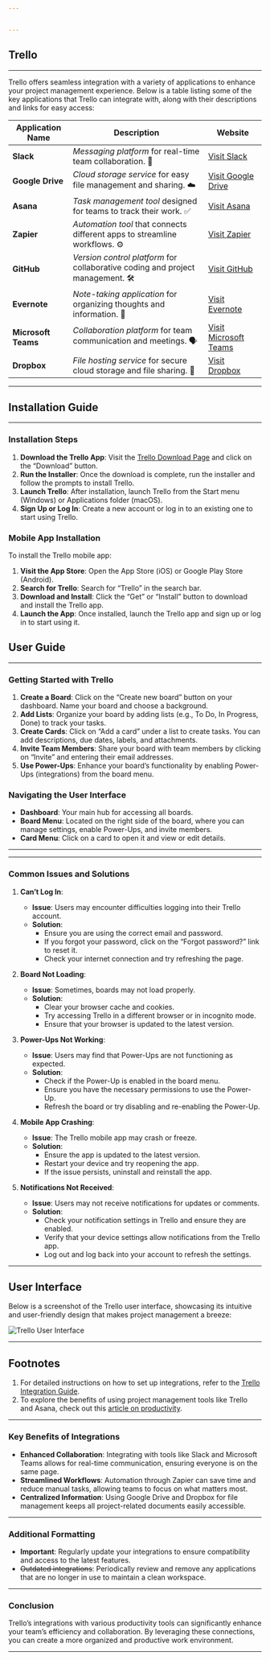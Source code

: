```yaml
---


---
```


<h2 id="trello">Trello</h2>
<hr>
<p>Trello offers seamless integration with a variety of applications to enhance your project management experience. Below is a table listing some of the key applications that Trello can integrate with, along with their descriptions and links for easy access:</p>

<table>
<thead>
<tr>
<th>Application Name</th>
<th>Description</th>
<th>Website</th>
</tr>
</thead>
<tbody>
<tr>
<td><strong>Slack</strong></td>
<td><em>Messaging platform</em> for real-time team collaboration. 💬</td>
<td><a href="https://slack.com">Visit Slack</a></td>
</tr>
<tr>
<td><strong>Google Drive</strong></td>
<td><em>Cloud storage service</em> for easy file management and sharing. ☁️</td>
<td><a href="https://drive.google.com">Visit Google Drive</a></td>
</tr>
<tr>
<td><strong>Asana</strong></td>
<td><em>Task management tool</em> designed for teams to track their work. ✅</td>
<td><a href="https://asana.com">Visit Asana</a></td>
</tr>
<tr>
<td><strong>Zapier</strong></td>
<td><em>Automation tool</em> that connects different apps to streamline workflows. ⚙️</td>
<td><a href="https://zapier.com">Visit Zapier</a></td>
</tr>
<tr>
<td><strong>GitHub</strong></td>
<td><em>Version control platform</em> for collaborative coding and project management. 🛠️</td>
<td><a href="https://github.com">Visit GitHub</a></td>
</tr>
<tr>
<td><strong>Evernote</strong></td>
<td><em>Note-taking application</em> for organizing thoughts and information. 📝</td>
<td><a href="https://evernote.com">Visit Evernote</a></td>
</tr>
<tr>
<td><strong>Microsoft Teams</strong></td>
<td><em>Collaboration platform</em> for team communication and meetings. 🗣️</td>
<td><a href="https://teams.microsoft.com">Visit Microsoft Teams</a></td>
</tr>
<tr>
<td><strong>Dropbox</strong></td>
<td><em>File hosting service</em> for secure cloud storage and file sharing. 📂</td>
<td><a href="https://www.dropbox.com">Visit Dropbox</a></td>
</tr>
</tbody>
</table><hr>
<h2 id="installation-guide">Installation Guide</h2>
<hr>
<h3 id="installation-steps">Installation Steps</h3>
<ol>
<li><strong>Download the Trello App</strong>: Visit the <a href="https://trello.com/download">Trello Download Page</a> and click on the “Download” button.</li>
<li><strong>Run the Installer</strong>: Once the download is complete, run the installer and follow the prompts to install Trello.</li>
<li><strong>Launch Trello</strong>: After installation, launch Trello from the Start menu (Windows) or Applications folder (macOS).</li>
<li><strong>Sign Up or Log In</strong>: Create a new account or log in to an existing one to start using Trello.</li>
</ol>
<h3 id="mobile-app-installation">Mobile App Installation</h3>
<p>To install the Trello mobile app:</p>
<ol>
<li><strong>Visit the App Store</strong>: Open the App Store (iOS) or Google Play Store (Android).</li>
<li><strong>Search for Trello</strong>: Search for “Trello” in the search bar.</li>
<li><strong>Download and Install</strong>: Click the “Get” or “Install” button to download and install the Trello app.</li>
<li><strong>Launch the App</strong>: Once installed, launch the Trello app and sign up or log in to start using it.</li>
</ol>
<h2 id="user-guide">User Guide</h2>
<hr>
<h3 id="getting-started-with-trello">Getting Started with Trello</h3>
<ol>
<li><strong>Create a Board</strong>: Click on the “Create new board” button on your dashboard. Name your board and choose a background.</li>
<li><strong>Add Lists</strong>: Organize your board by adding lists (e.g., To Do, In Progress, Done) to track your tasks.</li>
<li><strong>Create Cards</strong>: Click on “Add a card” under a list to create tasks. You can add descriptions, due dates, labels, and attachments.</li>
<li><strong>Invite Team Members</strong>: Share your board with team members by clicking on “Invite” and entering their email addresses.</li>
<li><strong>Use Power-Ups</strong>: Enhance your board’s functionality by enabling Power-Ups (integrations) from the board menu.</li>
</ol>
<h3 id="navigating-the-user-interface">Navigating the User Interface</h3>
<ul>
<li><strong>Dashboard</strong>: Your main hub for accessing all boards.</li>
<li><strong>Board Menu</strong>: Located on the right side of the board, where you can manage settings, enable Power-Ups, and invite members.</li>
<li><strong>Card Menu</strong>: Click on a card to open it and view or edit details.</li>
</ul>
<hr>
<hr>
<h3 id="common-issues-and-solutions">Common Issues and Solutions</h3>
<ol>
<li>
<p><strong>Can’t Log In</strong>:</p>
<ul>
<li><strong>Issue</strong>: Users may encounter difficulties logging into their Trello account.</li>
<li><strong>Solution</strong>:
<ul>
<li>Ensure you are using the correct email and password.</li>
<li>If you forgot your password, click on the “Forgot password?” link to reset it.</li>
<li>Check your internet connection and try refreshing the page.</li>
</ul>
</li>
</ul>
</li>
<li>
<p><strong>Board Not Loading</strong>:</p>
<ul>
<li><strong>Issue</strong>: Sometimes, boards may not load properly.</li>
<li><strong>Solution</strong>:
<ul>
<li>Clear your browser cache and cookies.</li>
<li>Try accessing Trello in a different browser or in incognito mode.</li>
<li>Ensure that your browser is updated to the latest version.</li>
</ul>
</li>
</ul>
</li>
<li>
<p><strong>Power-Ups Not Working</strong>:</p>
<ul>
<li><strong>Issue</strong>: Users may find that Power-Ups are not functioning as expected.</li>
<li><strong>Solution</strong>:
<ul>
<li>Check if the Power-Up is enabled in the board menu.</li>
<li>Ensure you have the necessary permissions to use the Power-Up.</li>
<li>Refresh the board or try disabling and re-enabling the Power-Up.</li>
</ul>
</li>
</ul>
</li>
<li>
<p><strong>Mobile App Crashing</strong>:</p>
<ul>
<li><strong>Issue</strong>: The Trello mobile app may crash or freeze.</li>
<li><strong>Solution</strong>:
<ul>
<li>Ensure the app is updated to the latest version.</li>
<li>Restart your device and try reopening the app.</li>
<li>If the issue persists, uninstall and reinstall the app.</li>
</ul>
</li>
</ul>
</li>
<li>
<p><strong>Notifications Not Received</strong>:</p>
<ul>
<li><strong>Issue</strong>: Users may not receive notifications for updates or comments.</li>
<li><strong>Solution</strong>:
<ul>
<li>Check your notification settings in Trello and ensure they are enabled.</li>
<li>Verify that your device settings allow notifications from the Trello app.</li>
<li>Log out and log back into your account to refresh the settings.</li>
</ul>
</li>
</ul>
</li>
</ol>
<hr>
<h2 id="user-interface">User Interface</h2>
<p>Below is a screenshot of the Trello user interface, showcasing its intuitive and user-friendly design that makes project management a breeze:</p>
<p><img src="trello_screenshot.png" alt="Trello User Interface" title="Screenshot of the Trello user interface"></p>
<hr>
<h2 id="footnotes">Footnotes</h2>
<ol>
<li>For detailed instructions on how to set up integrations, refer to the <a href="https://trello.com/integrations">Trello Integration Guide</a>.</li>
<li>To explore the benefits of using project management tools like Trello and Asana, check out this <a href="https://example.com/productivity-tools">article on productivity</a>.</li>
</ol>
<hr>
<h3 id="key-benefits-of-integrations">Key Benefits of Integrations</h3>
<ul>
<li><strong>Enhanced Collaboration</strong>: Integrating with tools like Slack and Microsoft Teams allows for real-time communication, ensuring everyone is on the same page.</li>
<li><strong>Streamlined Workflows</strong>: Automation through Zapier can save time and reduce manual tasks, allowing teams to focus on what matters most.</li>
<li><strong>Centralized Information</strong>: Using Google Drive and Dropbox for file management keeps all project-related documents easily accessible.</li>
</ul>
<hr>
<h3 id="additional-formatting">Additional Formatting</h3>
<ul>
<li><strong>Important</strong>: Regularly update your integrations to ensure compatibility and access to the latest features.</li>
<li><s>Outdated integrations</s>: Periodically review and remove any applications that are no longer in use to maintain a clean workspace.</li>
</ul>
<hr>
<h3 id="conclusion">Conclusion</h3>
<p>Trello’s integrations with various productivity tools can significantly enhance your team’s efficiency and collaboration. By leveraging these connections, you can create a more organized and productive work environment.</p>
<hr>

